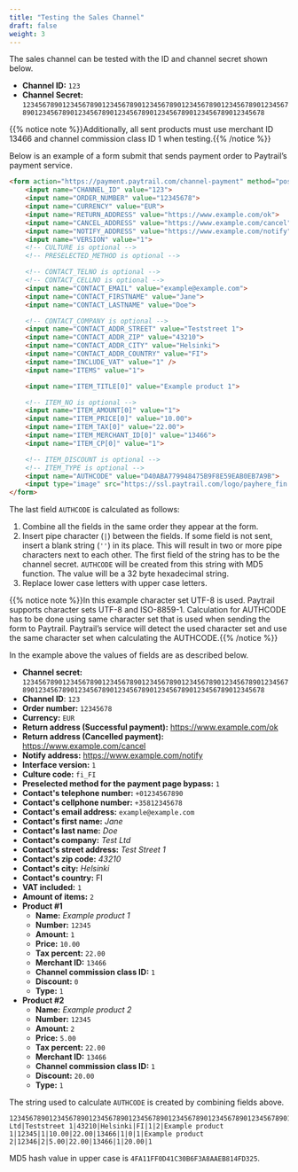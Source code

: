 ```yaml
---
title: "Testing the Sales Channel"
draft: false
weight: 3
---
```


The sales channel can be tested with the ID and channel secret shown below.

- **Channel ID:** `123`
- **Channel Secret:** `12345678901234567890123456789012345678901234567890123456789012345678901234567890123456789012345678901234567890123456789012345678`

{{% notice note %}}Additionally, all sent products must use merchant ID 13466 and channel commission class ID 1 when testing.{{% /notice %}}

Below is an example of a form submit that sends payment order to Paytrail’s payment service.

```html
<form action="https://payment.paytrail.com/channel-payment" method="post">
    <input name="CHANNEL_ID" value="123">
    <input name="ORDER_NUMBER" value="12345678">
    <input name="CURRENCY" value="EUR">
    <input name="RETURN_ADDRESS" value="https://www.example.com/ok">
    <input name="CANCEL_ADDRESS" value="https://www.example.com/cancel">
    <input name="NOTIFY_ADDRESS" value="https://www.example.com/notify">
    <input name="VERSION" value="1">
    <!-- CULTURE is optional -->
    <!-- PRESELECTED_METHOD is optional -->

    <!-- CONTACT_TELNO is optional -->
    <!-- CONTACT_CELLNO is optional -->
    <input name="CONTACT_EMAIL" value="example@example.com">
    <input name="CONTACT_FIRSTNAME" value="Jane">
    <input name="CONTACT_LASTNAME" value="Doe">

    <!-- CONTACT_COMPANY is optional -->
    <input name="CONTACT_ADDR_STREET" value="Teststreet 1">
    <input name="CONTACT_ADDR_ZIP" value="43210">
    <input name="CONTACT_ADDR_CITY" value="Helsinki">
    <input name="CONTACT_ADDR_COUNTRY" value="FI">
    <input name="INCLUDE_VAT" value="1" />
    <input name="ITEMS" value="1">

    <input name="ITEM_TITLE[0]" value="Example product 1">

    <!-- ITEM_NO is optional -->
    <input name="ITEM_AMOUNT[0]" value="1">
    <input name="ITEM_PRICE[0]" value="10.00">
    <input name="ITEM_TAX[0]" value="22.00">
    <input name="ITEM_MERCHANT_ID[0]" value="13466">
    <input name="ITEM_CP[0]" value="1">

    <!-- ITEM_DISCOUNT is optional -->
    <!-- ITEM_TYPE is optional -->
    <input name="AUTHCODE" value="D40ABA779948475B9F8E59EAB0EB7A9B">
    <input type="image" src="https://ssl.paytrail.com/logo/payhere_fin.jpg">
</form>
```

The last field `AUTHCODE` is calculated as follows:

1. Combine all the fields in the same order they appear at the form.
2. Insert pipe character (`|`) between the fields. If some field is not sent, insert a blank string (`''`) in its place. This will result in two or more pipe characters next to each other. The first field of the string has to be the channel secret. `AUTHCODE` will be created from this string with MD5 function. The value will be a 32 byte hexadecimal string.
3. Replace lower case letters with upper case letters.

{{% notice note %}}In this example character set UTF-8 is used. Paytrail supports character sets UTF-8 and ISO-8859-1. Calculation for AUTHCODE has to be done using same character set that is used when sending the form to Paytrail. Paytrail’s service will detect the used character set and use the same character set when calculating the AUTHCODE.{{% /notice %}}

In the example above the values of fields are as described below.

* **Channel secret:** `12345678901234567890123456789012345678901234567890123456789012345678901234567890123456789012345678901234567890123456789012345678`
* **Channel ID**: `123`
* **Order number:** `12345678`
* **Currency:** `EUR`
* **Return address (Successful payment):** <https://www.example.com/ok>
* **Return address (Cancelled payment):** <https://www.example.com/cancel>
* **Notify address:** <https://www.example.com/notify>
* **Interface version:** `1`
* **Culture code:** `fi_FI`
* **Preselected method for the payment page bypass:** `1`
* **Contact's telephone number:** `+01234567890`
* **Contact's cellphone number:** `+35812345678`
* **Contact's email address:** `example@example.com`
* **Contact's first name:** _Jane_
* **Contact's last name:** _Doe_
* **Contact's company:** _Test Ltd_
* **Contact's street address:** _Test Street 1_
* **Contact's zip code:** _43210_
* **Contact's city:** _Helsinki_
* **Contact's country:** FI
* **VAT included:** `1`
* **Amount of items:** `2`
* **Product #1**
  * **Name:** _Example product 1_
  * **Number:** `12345`
  * **Amount:** `1`
  * **Price:** `10.00`
  * **Tax percent:** `22.00`
  * **Merchant ID:** `13466`
  * **Channel commission class ID:** `1`
  * **Discount:** `0`
  * **Type:** `1`
* **Product #2**
  * **Name:** _Example product 2_
  * **Number:** `12345`
  * **Amount:** `2`
  * **Price:** `5.00`
  * **Tax percent:** `22.00`
  * **Merchant ID:** `13466`
  * **Channel commission class ID:** `1`
  * **Discount:** `20.00`
  * **Type:** `1`

The string used to calculate `AUTHCODE` is created by combining fields above.

```plain
12345678901234567890123456789012345678901234567890123456789012345678901234567890123456789012345678901234567890123456789012345678|123|12345678|EUR|https://www.example.com/ok|https://www.example.com/cancel|https://www.example.com/notify|1|fi_FI|||+35812345678||example@example.com|Jane|Doe|Test Ltd|Teststreet 1|43210|Helsinki|FI|1|2|Example product 1|12345|1|10.00|22.00|13466|1|0|1|Example product 2|12346|2|5.00|22.00|13466|1|20.00|1
```

MD5 hash value in upper case is `4FA11FF0D41C30B6F3A8AAEB814FD325`.
